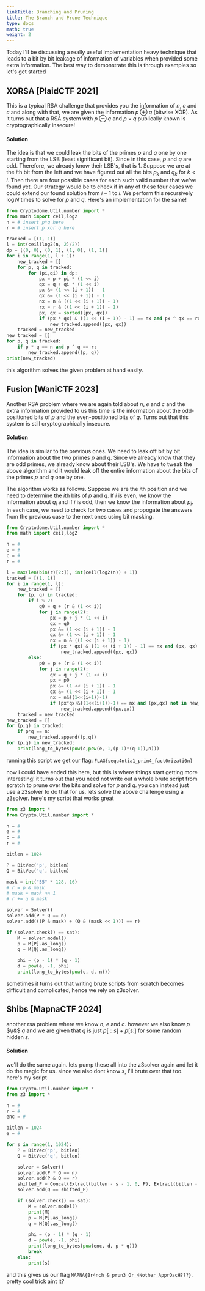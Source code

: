 ```yaml
---
linkTitle: Branching and Pruning
title: The Branch and Prune Technique 
type: docs
math: true
weight: 2
---
```


Today I'll be discussing a really useful implementation heavy technique that leads to a bit by bit leakage of information of variables when provided some extra information. The best way to demonstrate this is through examples so let's get started 

## XORSA [PlaidCTF 2021]

This is a typical RSA challenge that provides you the information of $n$, $e$ and $c$ and along with that, we are given the information $p \oplus q$ (bitwise XOR). As it turns out that a RSA system with $p\oplus q$ and $p\times q$ publically known is cryptographically insecure!

#### Solution

The idea is that we could leak the bits of the primes $p$ and $q$ one by one starting from the LSB (least significant bit). Since in this case, $p$ and $q$ are odd. Therefore, we already know their LSB's, that is $1$. Suppose we are at the $i$th bit from the left and we have figured out all the bits $p_k$ and $q_k$ for $k < i$. Then there are four possible cases for each such valid number that we've found yet. Our strategy would be to check if in any of these four cases we could extend our found solution from $i - 1$ to $i$. We perform this recursively $\log N$ times to solve for $p$ and $q$. Here's an implementation for the same!

```python
from Cryptodome.Util.number import *
from math import ceil,log2
n = # insert p*q here
r = # insert p xor q here

tracked = [(1, 1)]
l = int(ceil(log2(n, 2)/2))
dp = [(0, 0), (0, 1), (1, 0), (1, 1)]
for i in range(1, l + 1):
    new_tracked = []
    for p, q in tracked:
        for (pi,qi) in dp:
            px = p + pi * (1 << i)
            qx = q + qi * (1 << i)
            px &= (1 << (i + 1)) - 1 
            qx &= (1 << (i + 1)) - 1
            nx = n & ((1 << (i + 1)) - 1)
            rx = r & ((1 << (i + 1)) - 1)
            px, qx = sorted([px, qx])
            if (px * qx) & ((1 << (i + 1)) - 1) == nx and px ^ qx == rx and (px, qx) not in new_tracked:
                new_tracked.append((px, qx))
    tracked = new_tracked
new_tracked = []
for p, q in tracked:
    if p * q == n and p ^ q == r:
        new_tracked.append((p, q))
print(new_tracked)
```

this algorithm solves the given problem at hand easily.

## Fusion [WaniCTF 2023]

Another RSA problem where we are again told about $n$, $e$ and $c$ and the extra information provided to us this time is the information about the odd-positioned bits of $p$ and the even-positioned bits of $q$. Turns out that this system is still cryptographically insecure.

#### Solution

The idea is similar to the previous ones. We need to leak off bit by bit information about the two primes $p$ and $q$. Since we already know that they are odd primes, we already know about their LSB's. We have to tweak the above algorithm and it would leak off the entire information about the bits of the primes $p$ and $q$ one by one.

The algorithm works as follows. Suppose we are the $i$th position and we need to determine the $i$th bits of $p$ and $q$. If $i$ is even, we know the information about $q_i$ and if $i$ is odd, then we know the information about $p_i$. In each case, we need to check for two cases and propogate the answers from the previous case to the next ones using bit masking.

```python
from Cryptodome.Util.number import *
from math import ceil,log2

n = #
e = #
c = #
r = #

l = max(len(bin(r)[2:]), int(ceil(log2(n)) + 1))
tracked = [(1, 1)]
for i in range(1, l):
    new_tracked = []
    for (p, q) in tracked:
        if i % 2:
            q0 = q + (r & (1 << i))
            for j in range(2):
                px = p + j * (1 << i)
                qx = q0
                px &= (1 << (i + 1)) - 1
                qx &= (1 << (i + 1)) - 1
                nx = n & ((1 << (i + 1)) - 1)
                if (px * qx) & ((1 << (i + 1)) - 1) == nx and (px, qx) not in new_tracked:
                    new_tracked.append((px, qx))
        else:
            p0 = p + (r & (1 << i))
            for j in range(2):
                qx = q + j * (1 << i)
                px = p0
                px &= (1 << (i + 1)) - 1 
                qx &= (1 << (i + 1)) - 1
                nx = n&((1<<(i+1))-1)
                if (px*qx)&((1<<(i+1))-1) == nx and (px,qx) not in new_tracked:
                    new_tracked.append((px,qx))
    tracked = new_tracked
new_tracked = []
for (p,q) in tracked:
    if p*q == n:
        new_tracked.append((p,q))
for (p,q) in new_tracked:
    print(long_to_bytes(pow(c,pow(e,-1,(p-1)*(q-1)),n)))
```

running this script we get our flag: `FLAG{sequ4ntia1_prim4_fact0rizati0n}`

now i could have ended this here, but this is where things start getting more interesting! it turns out that you need not write out a whole brute script from scratch to prune over the bits and solve for $p$ and $q$. you can instead just use a z3solver to do that for us. lets solve the above challenge using a z3solver. here's my script that works great 

```python
from z3 import *
from Crypto.Util.number import *

n = #
e = #
c = #
r = #

bitlen = 1024

P = BitVec('p', bitlen)
Q = BitVec('q', bitlen)

mask = int("55" * 128, 16)
# r = p & mask
# mask = mask << 1
# r += q & mask

solver = Solver()
solver.add(P * Q == n)
solver.add(((P & mask) + (Q & (mask << 1))) == r)

if (solver.check() == sat):
    M = solver.model()
    p = M[P].as_long()
    q = M[Q].as_long()

    phi = (p - 1) * (q - 1)
    d = pow(e, -1, phi)
    print(long_to_bytes(pow(c, d, n)))
```

sometimes it turns out that writing brute scripts from scratch becomes difficult and complicated, hence we rely on z3solver.


## Shibs [MapnaCTF 2024]
another rsa problem where we know $n$, $e$ and $c$. however we also know $p$ $\\&$ $q$ and we are given that $q$ is just $p[:s]$ $+$ $p[s:]$ for some random hidden $s$. 

#### Solution

we'll do the same again. lets pump these all into the z3solver again and let it do the magic for us. since we also dont know $s$, i'll brute over that too. here's my script

```python
from Crypto.Util.number import *
from z3 import *

n = #
r = #
enc = #

bitlen = 1024
e = #

for s in range(1, 1024):
    P = BitVec('p', bitlen)
    Q = BitVec('q', bitlen) 

    solver = Solver()
    solver.add(P * Q == n)
    solver.add(P & Q == r)
    shifted_P = Concat(Extract(bitlen - s - 1, 0, P), Extract(bitlen - 1, bitlen - s, P))
    solver.add(Q == shifted_P)

    if (solver.check() == sat):
        M = solver.model()
        print(M)
        p = M[P].as_long()
        q = M[Q].as_long()

        phi = (p - 1) * (q - 1)
        d = pow(e, -1, phi)
        print(long_to_bytes(pow(enc, d, p * q)))
        break
    else:
        print(s)
```
and this gives us our flag `MAPNA{Br4nch_&_prun3_Or_4Nother_ApprOacH???}`.  pretty cool trick aint it?








































